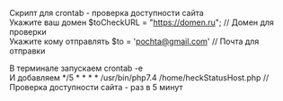 Скрипт для crontab - проверка доступности сайта <br>
Укажите ваш домен $toCheckURL = "https://domen.ru"; // Домен для проверки <br>
Укажите кому отправлять  $to = 'pochta@gmail.com' // Почта для отправки <br>

В терминале запускаем crontab -e <br>
И добавляем */5 * * * * /usr/bin/php7.4 /home/heckStatusHost.php //Проверка доступности сайта - раз в 5 минут
